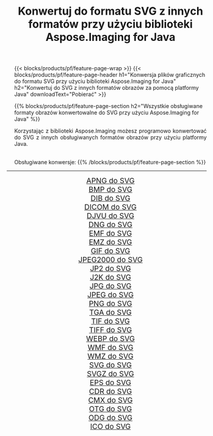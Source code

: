 ﻿---
title: Konwertuj do formatu SVG z innych formatów przy użyciu biblioteki Aspose.Imaging for Java 
weight: 3920
url: /pl/java/conversion/to/svg 
lang: pl
langdirlevel: 2
locales: zh-hans,ja,it,ru,de,es,fr,nl,id,lt,pl,pt,vi,tr,ko,zh-hant,ar,hi,th,sv,cs,uk,he
description: Za pomocą Aspose.Imaging możesz konwertować do SVG z innych formatów przy użyciu Javy
---

{{< blocks/products/pf/feature-page-wrap >}}
{{< blocks/products/pf/feature-page-header h1="Konwersja plików graficznych do formatu SVG przy użyciu biblioteki Aspose.Imaging for Java" h2="Konwertuj do SVG z innych formatów obrazów za pomocą platformy Java" downloadText="Pobierać" >}}


{{% blocks/products/pf/feature-page-section  h2="Wszystkie obsługiwane formaty obrazów konwertowalne do SVG przy użyciu Aspose.Imaging for Java" %}}
<p align=justify>Korzystając z biblioteki Aspose.Imaging możesz programowo konwertować do SVG z innych obsługiwanych formatów obrazów przy użyciu platformy Java.</p>
<br/>
Obsługiwane konwersje:
{{% /blocks/products/pf/feature-page-section %}}
<div class="container-fluid productfamilypage bg-gray">
    <div class="convertypes bg-gray agp-content section">
        <div class="container">
		<hr style="margin-left:-20px;"/>
		<div class="row other-converters" style="gap: 10px;font-size: 19px;text-align:center;">
		    <div class='col-md-2 other-converter remove-lp remove-rp'><a href="/imaging/pl/java/conversion/apng-to-svg" style="padding:15px;">APNG do SVG</a></div>
<div class='col-md-2 other-converter remove-lp remove-rp'><a href="/imaging/pl/java/conversion/bmp-to-svg" style="padding:15px;">BMP do SVG</a></div>
<div class='col-md-2 other-converter remove-lp remove-rp'><a href="/imaging/pl/java/conversion/dib-to-svg" style="padding:15px;">DIB do SVG</a></div>
<div class='col-md-2 other-converter remove-lp remove-rp'><a href="/imaging/pl/java/conversion/dicom-to-svg" style="padding:15px;">DICOM do SVG</a></div>
<div class='col-md-2 other-converter remove-lp remove-rp'><a href="/imaging/pl/java/conversion/djvu-to-svg" style="padding:15px;">DJVU do SVG</a></div>
<div class='col-md-2 other-converter remove-lp remove-rp'><a href="/imaging/pl/java/conversion/dng-to-svg" style="padding:15px;">DNG do SVG</a></div>
<div class='col-md-2 other-converter remove-lp remove-rp'><a href="/imaging/pl/java/conversion/emf-to-svg" style="padding:15px;">EMF do SVG</a></div>
<div class='col-md-2 other-converter remove-lp remove-rp'><a href="/imaging/pl/java/conversion/emz-to-svg" style="padding:15px;">EMZ do SVG</a></div>
<div class='col-md-2 other-converter remove-lp remove-rp'><a href="/imaging/pl/java/conversion/gif-to-svg" style="padding:15px;">GIF do SVG</a></div>
<div class='col-md-2 other-converter remove-lp remove-rp'><a href="/imaging/pl/java/conversion/jpeg2000-to-svg" style="padding:15px;">JPEG2000 do SVG</a></div>
<div class='col-md-2 other-converter remove-lp remove-rp'><a href="/imaging/pl/java/conversion/jp2-to-svg" style="padding:15px;">JP2 do SVG</a></div>
<div class='col-md-2 other-converter remove-lp remove-rp'><a href="/imaging/pl/java/conversion/j2k-to-svg" style="padding:15px;">J2K do SVG</a></div>
<div class='col-md-2 other-converter remove-lp remove-rp'><a href="/imaging/pl/java/conversion/jpg-to-svg" style="padding:15px;">JPG do SVG</a></div>
<div class='col-md-2 other-converter remove-lp remove-rp'><a href="/imaging/pl/java/conversion/jpeg-to-svg" style="padding:15px;">JPEG do SVG</a></div>
<div class='col-md-2 other-converter remove-lp remove-rp'><a href="/imaging/pl/java/conversion/png-to-svg" style="padding:15px;">PNG do SVG</a></div>
<div class='col-md-2 other-converter remove-lp remove-rp'><a href="/imaging/pl/java/conversion/tga-to-svg" style="padding:15px;">TGA do SVG</a></div>
<div class='col-md-2 other-converter remove-lp remove-rp'><a href="/imaging/pl/java/conversion/tif-to-svg" style="padding:15px;">TIF do SVG</a></div>
<div class='col-md-2 other-converter remove-lp remove-rp'><a href="/imaging/pl/java/conversion/tiff-to-svg" style="padding:15px;">TIFF do SVG</a></div>
<div class='col-md-2 other-converter remove-lp remove-rp'><a href="/imaging/pl/java/conversion/webp-to-svg" style="padding:15px;">WEBP do SVG</a></div>
<div class='col-md-2 other-converter remove-lp remove-rp'><a href="/imaging/pl/java/conversion/wmf-to-svg" style="padding:15px;">WMF do SVG</a></div>
<div class='col-md-2 other-converter remove-lp remove-rp'><a href="/imaging/pl/java/conversion/wmz-to-svg" style="padding:15px;">WMZ do SVG</a></div>
<div class='col-md-2 other-converter remove-lp remove-rp'><a href="/imaging/pl/java/conversion/svg-to-svg" style="padding:15px;">SVG do SVG</a></div>
<div class='col-md-2 other-converter remove-lp remove-rp'><a href="/imaging/pl/java/conversion/svgz-to-svg" style="padding:15px;">SVGZ do SVG</a></div>
<div class='col-md-2 other-converter remove-lp remove-rp'><a href="/imaging/pl/java/conversion/eps-to-svg" style="padding:15px;">EPS do SVG</a></div>
<div class='col-md-2 other-converter remove-lp remove-rp'><a href="/imaging/pl/java/conversion/cdr-to-svg" style="padding:15px;">CDR do SVG</a></div>
<div class='col-md-2 other-converter remove-lp remove-rp'><a href="/imaging/pl/java/conversion/cmx-to-svg" style="padding:15px;">CMX do SVG</a></div>
<div class='col-md-2 other-converter remove-lp remove-rp'><a href="/imaging/pl/java/conversion/otg-to-svg" style="padding:15px;">OTG do SVG</a></div>
<div class='col-md-2 other-converter remove-lp remove-rp'><a href="/imaging/pl/java/conversion/odg-to-svg" style="padding:15px;">ODG do SVG</a></div>
<div class='col-md-2 other-converter remove-lp remove-rp'><a href="/imaging/pl/java/conversion/ico-to-svg" style="padding:15px;">ICO do SVG</a></div>
                </div>
        </div>
    </div>
</div>
<br/>

